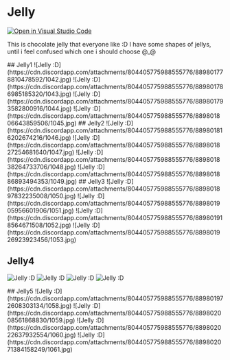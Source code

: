 # Jelly

[![Open in Visual Studio Code](https://classroom.github.com/assets/open-in-vscode-f059dc9a6f8d3a56e377f745f24479a46679e63a5d9fe6f495e02850cd0d8118.svg)](https://classroom.github.com/online_ide?assignment_repo_id=5692731&assignment_repo_type=AssignmentRepo)

This is chocolate jelly that everyone like :D
I have some shapes of jellys, until i feel confused which one i should choose @_@

<!-->

## Jelly1

![Jelly :D](https://cdn.discordapp.com/attachments/804405775988555776/889801778810478592/1042.jpg)
![Jelly :D](https://cdn.discordapp.com/attachments/804405775988555776/889801786985185320/1043.jpg)
![Jelly :D](https://cdn.discordapp.com/attachments/804405775988555776/889801793582800916/1044.jpg)
![Jelly :D](https://cdn.discordapp.com/attachments/804405775988555776/889801806643859506/1045.jpg)

## Jelly2

![Jelly :D](https://cdn.discordapp.com/attachments/804405775988555776/889801816202674216/1046.jpg)
![Jelly :D](https://cdn.discordapp.com/attachments/804405775988555776/889801827254681640/1047.jpg)
![Jelly :D](https://cdn.discordapp.com/attachments/804405775988555776/889801838264733706/1048.jpg)
![Jelly :D](https://cdn.discordapp.com/attachments/804405775988555776/889801886893494353/1049.jpg)

## Jelly3

![Jelly :D](https://cdn.discordapp.com/attachments/804405775988555776/889801897832235008/1050.jpg)
![Jelly :D](https://cdn.discordapp.com/attachments/804405775988555776/889801905956601906/1051.jpg)
![Jelly :D](https://cdn.discordapp.com/attachments/804405775988555776/889801918564671508/1052.jpg)
![Jelly :D](https://cdn.discordapp.com/attachments/804405775988555776/889801926923923456/1053.jpg)

<!-->

## Jelly4

![Jelly :D](https://cdn.discordapp.com/attachments/804405775988555776/889801937585848350/1054.jpg)
![Jelly :D](https://cdn.discordapp.com/attachments/804405775988555776/889801946578448414/1055.jpg)
![Jelly :D](https://cdn.discordapp.com/attachments/804405775988555776/889801955206107156/1056.jpg)
![Jelly :D](https://cdn.discordapp.com/attachments/804405775988555776/889801962894274560/1057.jpg)

<!-->

## Jelly5

![Jelly :D](https://cdn.discordapp.com/attachments/804405775988555776/889801972608303134/1058.jpg)
![Jelly :D](https://cdn.discordapp.com/attachments/804405775988555776/889802008561868830/1059.jpg)
![Jelly :D](https://cdn.discordapp.com/attachments/804405775988555776/889802022637932554/1060.jpg)
![Jelly :D](https://cdn.discordapp.com/attachments/804405775988555776/889802071384158249/1061.jpg)

<!-->
